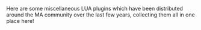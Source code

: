 Here are some miscellaneous LUA plugins which have been distributed around the MA community over the last few years, collecting them all in one place here!
